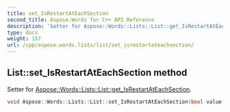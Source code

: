 ```yaml
---
title: set_IsRestartAtEachSection
second_title: Aspose.Words for C++ API Reference
description: 'Setter for Aspose::Words::Lists::List::get_IsRestartAtEachSection.'
type: docs
weight: 157
url: /cpp/aspose.words.lists/list/set_isrestartateachsection/
---
```

## List::set_IsRestartAtEachSection method


Setter for [Aspose::Words::Lists::List::get_IsRestartAtEachSection](../get_isrestartateachsection/).

```cpp
void Aspose::Words::Lists::List::set_IsRestartAtEachSection(bool value)
```

